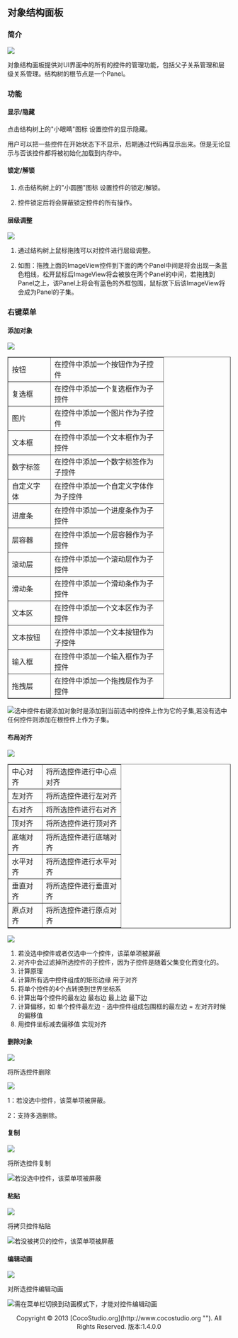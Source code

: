## 对象结构面板

### 简介

![](img/3-2-3-img-01.png)

对象结构面板提供对UI界面中的所有的控件的管理功能，包括父子关系管理和层级关系管理。结构树的根节点是一个Panel。

### 功能

#### 显示/隐藏

点击结构树上的&quot;小眼睛&quot;图标 设置控件的显示隐藏。

用户可以把一些控件在开始状态下不显示，后期通过代码再显示出来。但是无论显示与否该控件都将被初始化加载到内存中。

#### 锁定/解锁

1. 点击结构树上的&quot;小圆圈&quot;图标 设置控件的锁定/解锁。

2. 控件锁定后将会屏蔽锁定控件的所有操作。

#### 层级调整

![](img/3-2-3-img-02.gif)

1. 通过结构树上鼠标拖拽可以对控件进行层级调整。

2. 如图：拖拽上面的ImageView控件到下面的两个Panel中间是将会出现一条蓝色粗线，松开鼠标后ImageView将会被放在两个Panel的中间，若拖拽到Panel之上，该Panel上将会有蓝色的外框包围，鼠标放下后该ImageView将会成为Panel的子集。

### 右键菜单

#### 添加对象

![](img/3-2-2-img-03.png)
<table border="1" cellspacing="0" cellpadding="0" >
          	    <tr>
          	    <td width="79"> 按钮</td>
          	      <td width="238">在控件中添加一个按钮作为子控件</td>
       	        </tr>
          	    <tr>
          	      <td>复选框</td>
          	      <td>在控件中添加一个复选框作为子控件</td>
       	        </tr>
          	    <tr>
          	      <td>图片</td>
          	      <td>在控件中添加一个图片作为子控件</td>
       	        </tr>
          	    <tr>
          	      <td>文本框</td>
          	      <td>在控件中添加一个文本框作为子控件</td>
       	        </tr>
          	    <tr>
          	      <td>数字标签</td>
          	      <td>在控件中添加一个数字标签作为子控件</td>
       	        </tr>
          	    <tr>
          	      <td>自定义字体</td>
          	      <td>在控件中添加一个自定义字体作为子控件</td>
       	        </tr>
          	    <tr>
          	      <td>进度条</td>
          	      <td>在控件中添加一个进度条作为子控件</td>
       	        </tr>
          	    <tr>
          	      <td>层容器</td>
          	      <td>在控件中添加一个层容器作为子控件</td>
       	        </tr>
          	    <tr>
          	      <td>滚动层</td>
          	      <td>在控件中添加一个滚动层作为子控件</td>
       	        </tr>
          	    <tr>
          	      <td>滑动条</td>
          	      <td>在控件中添加一个滑动条作为子控件</td>
       	        </tr>
          	    <tr>
          	      <td>文本区</td>
          	      <td>在控件中添加一个文本区作为子控件</td>
       	        </tr>
          	    <tr>
          	      <td>文本按钮</td>
          	      <td>在控件中添加一个文本按钮作为子控件</td>
       	        </tr>
          	    <tr>
          	      <td>输入框</td>
          	      <td>在控件中添加一个输入框作为子控件</td>
       	        </tr>
          	    <tr>
          	      <td>拖拽层</td>
          	      <td>在控件中添加一个拖拽层作为子控件</td>
       	        </tr>
</table>

![](style/light.gif)选中控件右键添加对象时是添加到当前选中的控件上作为它的子集,若没有选中任何控件则添加在根控件上作为子集。

#### 布局对齐

![](img/3-2-2-img-04.png)

<table border="1" cellspacing="0" cellpadding="0" >
               <tr>
                 <td width="60">中心对齐</td>
                 <td width="161">将所选控件进行中心点对齐</td>
               </tr>
               <tr>
                 <td>左对齐</td>
                 <td>将所选控件进行左对齐</td>
               </tr>
               <tr>
                 <td>右对齐</td>
                 <td>将所选控件进行右对齐</td>
               </tr>
               <tr>
                 <td>顶对齐</td>
                 <td>将所选控件进行顶对齐</td>
               </tr>
               <tr>
                 <td>底端对齐</td>
                 <td>将所选控件进行底端对齐</td>
               </tr>
               <tr>
                 <td>水平对齐</td>
                 <td>将所选控件进行水平对齐</td>
               </tr>
               <tr>
                 <td>垂直对齐</td>
                 <td>将所选控件进行垂直对齐</td>
               </tr>
               <tr>
                 <td>原点对齐</td>
                 <td>将所选控件进行原点对齐</td>
               </tr>
</table>

![](style/light.gif)

1.  若没选中控件或者仅选中一个控件，该菜单项被屏蔽
2.  对齐中会过滤掉所选控件的子控件，因为子控件是随着父集变化而变化的。
3.  计算原理
 1. 计算所有选中控件组成的矩形边缘 用于对齐
 2. 将单个控件的4个点转换到世界坐标系
 3. 计算出每个控件的最左边 最右边 最上边 最下边
 4. 计算偏移，如 单个控件最左边 - 选中控件组成包围框的最左边 = 左对齐时候的偏移值
 5. 用控件坐标减去偏移值 实现对齐

#### 删除对象
     
![](img/3-2-2-img-05.png) 

将所选控件删除

![](style/light.gif)


1：若没选中控件，该菜单项被屏蔽。

2：支持多选删除。

#### 复制

![](img/3-2-2-img-06.png)</p> 

将所选控件复制

![](style/light.gif)若没选中控件，该菜单项被屏蔽 

#### 粘贴

![](img/3-2-2-img-07.png)

将拷贝控件粘贴

![](style/light.gif)若没被拷贝的控件，该菜单项被屏蔽 

#### 编辑动画

![](img/3-2-2-img-08.png)  

对所选控件编辑动画 

![](style/light.gif)需在菜单栏切换到动画模式下，才能对控件编辑动画 

<center>Copyright © 2013 [CocoStudio.org](http://www.cocostudio.org ""). All Rights Reserved. 版本:1.4.0.0</center>